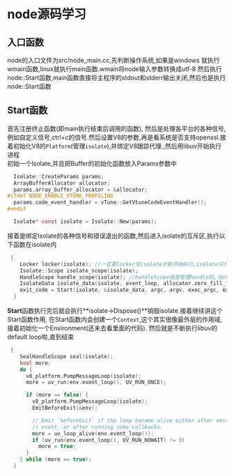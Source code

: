 # node源码学习

## 入口函数
node的入口文件为src/node_main.cc,先判断操作系统,如果是windows 就执行wmain函数,linux就执行main函数.wmain将node输入参数转换成utf-8 然后执行node::Start函数,main函数直接将主程序的stdout和stderr输出关闭,然后也是执行node::Start函数

## Start函数
首先注册终止函数(即main执行结束后调用的函数), 然后是处理各平台的各种信号,例如自定义信号,ctrl+c的信号.然后设置V8的参数,再是看系统是否支持openssl.接着初始化V8的`Platform`(管理`isolate`),并绑定V8跟踪代理.,然后用libuv开始执行进程<br>
初始一个Isolate,并且把Buffer的初始化函数放入Params参数中
```C
  Isolate::CreateParams params;
  ArrayBufferAllocator allocator;
  params.array_buffer_allocator = &allocator;
#ifdef NODE_ENABLE_VTUNE_PROFILING
  params.code_event_handler = vTune::GetVtuneCodeEventHandler();
#endif

  Isolate* const isolate = Isolate::New(params);
```
接着是绑定Isolate的各种信号和错误退出的函数,然后进入isolate的互斥区,执行以下函数在isolate内
```c
 {
    Locker locker(isolate); //一定要locker住isolate才能开始执行,isolate只允许一个线程在其中执行
    Isolate::Scope isolate_scope(isolate);
    HandleScope handle_scope(isolate); //handleScope就是管理handle的,当v8::local没有handle指向它时,就说明它可以被回收啦
    IsolateData isolate_data(isolate, event_loop, allocator.zero_fill_field());
    exit_code = Start(isolate, &isolate_data, argc, argv, exec_argc, exec_argv);
  }
```
**Start**函数执行完后就会执行**isolate->Dispose()**销毁isolate.接着继续讲这个Start函数作用,
在Start函数内会创建一个`Context`,这个其实很像最外层的作用域,接着初始化一个Environment(还未去看里面的代码).
然后就是不断执行libuv的default loop啦,直到结束
```c
 {
    SealHandleScope seal(isolate);
    bool more;
    do {
      v8_platform.PumpMessageLoop(isolate);
      more = uv_run(env.event_loop(), UV_RUN_ONCE);

      if (more == false) {
        v8_platform.PumpMessageLoop(isolate);
        EmitBeforeExit(&env);

        // Emit `beforeExit` if the loop became alive either after emitting
        // event, or after running some callbacks.
        more = uv_loop_alive(env.event_loop());
        if (uv_run(env.event_loop(), UV_RUN_NOWAIT) != 0)
          more = true;
      }
    } while (more == true);
  }
```